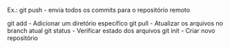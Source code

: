 Ex.:
git push - envia todos os commits para o repositório remoto

git add - Adicionar um diretório  específico
git pull - Atualizar os arquivos no branch atual
git status - Verificar estado dos arquivos
git init - Criar novo repositório
